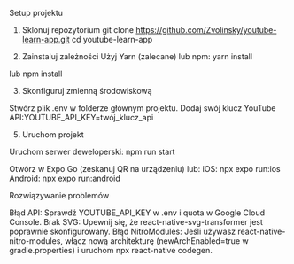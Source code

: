 Setup projektu
1. Sklonuj repozytorium
git clone https://github.com/Zvolinsky/youtube-learn-app.git
cd youtube-learn-app

2. Zainstaluj zależności
Użyj Yarn (zalecane) lub npm:
yarn install

lub
npm install

3. Skonfiguruj zmienną środowiskową

Stwórz plik .env w folderze głównym projektu.
Dodaj swój klucz YouTube API:YOUTUBE_API_KEY=twój_klucz_api


5. Uruchom projekt

Uruchom serwer deweloperski:
npm run start


Otwórz w Expo Go (zeskanuj QR na urządzeniu) lub:
iOS: npx expo run:ios
Android: npx expo run:android


Rozwiązywanie problemów

Błąd API: Sprawdź YOUTUBE_API_KEY w .env i quota w Google Cloud Console.
Brak SVG: Upewnij się, że react-native-svg-transformer jest poprawnie skonfigurowany.
Błąd NitroModules: Jeśli używasz react-native-nitro-modules, włącz nową architekturę (newArchEnabled=true w gradle.properties) i uruchom npx react-native codegen.

